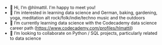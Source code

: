 - 👋 Hi, I’m @hlmattil. I'm happy to meet you!
- 👀 I’m interested in learning data science and German, baking, gardening, yoga, meditation alt rock/folk/indie/techno music and the outdoors
- 🌱 I’m currently learning data science with the Codecademy data science career path (https://www.codecademy.com/profiles/hlmattil)
- 💞️ I’m looking to collaborate on Python / SQL projects, particularly related to data science


<!---
hlmattil/hlmattil is a ✨ special ✨ repository because its `README.md` (this file) appears on your GitHub profile.
You can click the Preview link to take a look at your changes.
--->
